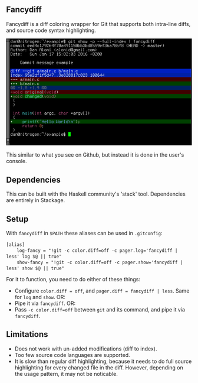 ## Fancydiff

Fancydiff is a diff coloring wrapper for Git that supports both intra-line diffs, and source code syntax highlighting.

<img src="doc/fancydiff-example.png">

This similar to what you see on Github, but instead it is done in the user's console.

## Dependencies

This can be built with the Haskell community's 'stack' tool. Dependencies are entirely in Stackage.

## Setup

With `fancydiff` in `$PATH` these aliases can be used in `.gitconfig`:

```
[alias]
    log-fancy = "!git -c color.diff=off -c pager.log='fancydiff | less' log $@ || true"
    show-fancy = "!git -c color.diff=off -c pager.show='fancydiff | less' show $@ || true"
```

For it to function, you need to do either of these things:
 * Configure `color.diff = off`, and `pager.diff = fancydiff | less`. Same for `log` and `show`.
 OR:
 * Pipe it via `fancydiff`.
 OR:
 * Pass `-c color.diff=off` between `git` and its command, and pipe it via `fancydiff`.

## Limitations

 * Does not work with un-added modifications (diff to index).
 * Too few source code languages are supported.
 * It is slow than regular diff highlighting, because it needs to do full source
   highlighting for every changed file in the diff. However, depending on the
   usage pattern, it may not be noticable.
